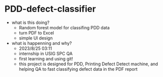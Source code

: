 # PDD-defect-classifier

- what is this doing?
  - Random forest model for classifing PDD data
  - turn PDF to Excel 
  - simple UI design
- what is happenning and why?
  - 2023/8/25 03:11
  - internship in USIG SPC QA
  - first learning and using git!
  - this project is designed for PDD, Printing Defect Detect machine, and helping QA to fast classifying defect data in the PDF report
